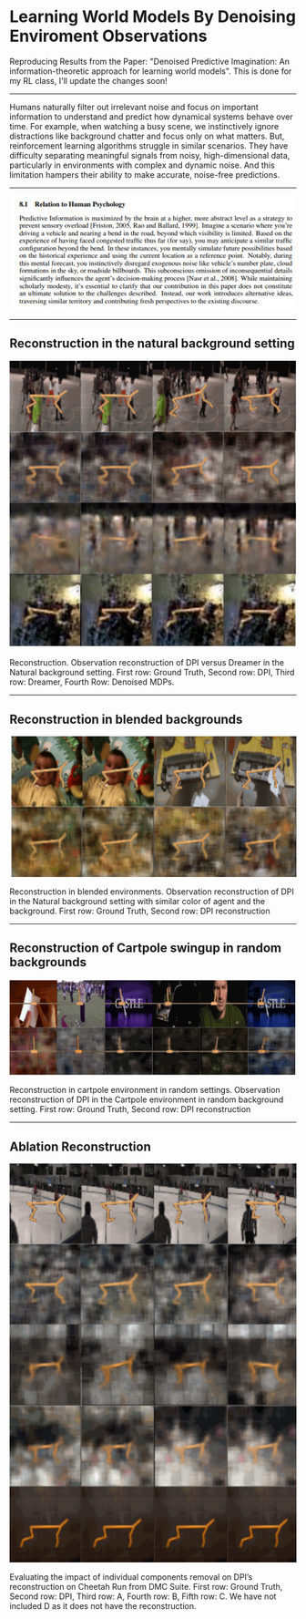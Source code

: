 # Learning World Models By Denoising Enviroment Observations

Reproducing Results from the Paper: "Denoised Predictive Imagination: An information-theoretic approach for learning world models". This is done for my RL class, I'll update the changes soon!


***


Humans naturally filter out irrelevant noise and focus on important information to understand and predict how dynamical systems behave over time. For example, when watching a busy scene, we instinctively ignore distractions like background chatter and focus only on what matters. But, reinforcement learning algorithms struggle in similar scenarios. They have difficulty separating meaningful signals from noisy, high-dimensional data, particularly in environments with complex and dynamic noise. And this limitation hampers their ability to make accurate, noise-free predictions. 
***
![ALT TEXT](https://github.com/Biruk-Abere/Denoised-World-Models/blob/main/Screenshot_from_2025-01-07%2005-56-26.png)

***

## Reconstruction in the natural background setting
![ALT TEXT](Reconstructions/natural_background.png)

Reconstruction. Observation reconstruction of DPI versus Dreamer in the Natural background setting. First row: Ground Truth, Second row: DPI, Third row: Dreamer, Fourth Row: Denoised MDPs.


***

## Reconstruction in blended backgrounds
![ALT TEXT](Reconstructions/blended_enviroments.png)

Reconstruction in blended environments. Observation reconstruction of DPI in the Natural background setting with similar color of agent and the background. First row: Ground Truth, Second row: DPI reconstruction

***

## Reconstruction of Cartpole swingup in random backgrounds
![ALT TEXT](Reconstructions/cartpole_reconstruction.png)

Reconstruction in cartpole environment in random settings. Observation reconstruction of DPI in the Cartpole environment in random background setting. First row: Ground Truth, Second
row: DPI reconstruction

*** 
## Ablation Reconstruction
![ALT TEXT](Reconstructions/ablation_reconstruction.png)

Evaluating the impact of individual components removal on DPI’s reconstruction on Cheetah Run from DMC Suite. First row: Ground Truth, Second row: DPI, Third row: A, Fourth row: B, Fifth row: C. We have not included D as it does not have the reconstruction.
